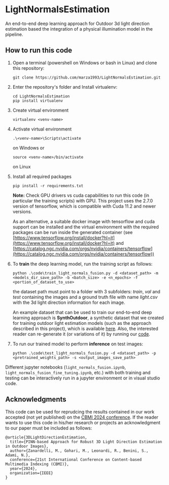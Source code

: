 # LightNormalsEstimation
An end-to-end deep learning approach for Outdoor 3d light direction estimation based the integration of a physical illumination model in the pipeline.


## How to run this code
1. Open a terminal (powershell on Windows or bash in Linux) and clone this repository:
    ```
    git clone https://github.com/marza1993/LightNormalsEstimation.git
    ```
2. Enter the repository's folder and Install virtualenv:
    ```
    cd LightNormalsEstimation
    pip install virtualenv
    ```
3. Create virtual environment
    ```
    virtualenv <venv-name>
    ```
4. Activate virtual environment
    ```
    .\<venv-name>\Scripts\activate
    ```
    on Windows or
    ```
    source <venv-name>/bin/activate
    ```
    on Linux

5. Install all required packages
    ```
    pip install -r requirements.txt
    ```
    **Note:** Check GPU drivers vs cuda capabilities to run this code (in particular the training scripts) with GPU. This project uses the 2.7.0 version of tensorflow, which is compatible with Cuda 11.2 and newer versions.
    
    As an alternative, a suitable docker image with tensorflow and cuda support can be installed and the virtual environment with the required packages can be run inside the generated container (see [https://www.tensorflow.org/install/docker?hl=it](https://www.tensorflow.org/install/docker?hl=it) and [https://catalog.ngc.nvidia.com/orgs/nvidia/containers/tensorflow](https://catalog.ngc.nvidia.com/orgs/nvidia/containers/tensorflow))
6. To **train** the deep learning model, run the training script as follows:
    ```
    python .\code\train_light_normals_fusion.py -d <dataset_path> -m <models_dir_save_path> -b <batch_size> -e <n_epochs> -f <portion_of_dataset_to_use>
    ```
    the dataset path must point to a folder with 3 subfolders: *train*, *val* and *test* containing the images and a ground truth file with name *light.csv* with the 3d light direction information for each image.

    An example dataset that can be used to train our end-to-end deep learning approach is **SynthOutdoor**, a synthetic dataset that we created for training outdoor light estimation models (such as the approach described in this project), which is available [here](https://www.scidb.cn/en/detail?dataSetId=304a5d88dba04226957b6215c171c0c2). Also, the interested reader can re-generate it (or variations of it) by running our [code](https://github.com/marza1993/SynthOutdoor).

7. To run our trained model to perform **inference** on test images:
     ```
    python .\code\test_light_normals_fusion.py -d <dataset_path> -p <pretrained_weights_path> -s <output_images_save_path>
    ```
Different jupyter notebooks (`light_normals_fusion.ipynb`, `light_normals_fusion_fine_tuning.ipynb`, etc.) with both training and testing can be interactively run in a jupyter environment or in visual studio code.



## Acknowledgments
This code can be used for reprudcing the results contained in our work accepted (not yet published) on the [CBMI 2024 conference](https://cbmi2024.org/). 
If the reader wants to use this code in his/her research or projects an acknowledgment to our paper must be included as follows:

```
@article{3DLightDirectionEstimation,
  title={PINN-based Approach for Robust 3D Light Direction Estimation in Outdoor Images},
  author={Zanardelli, M., Gohari, M., Leonardi, R., Benini, S.,  Adami, N.},
  conference={21st International Conference on Content-based Multimedia Indexing (CBMI)},
  year={2024},
  organization={IEEE}
}
```

